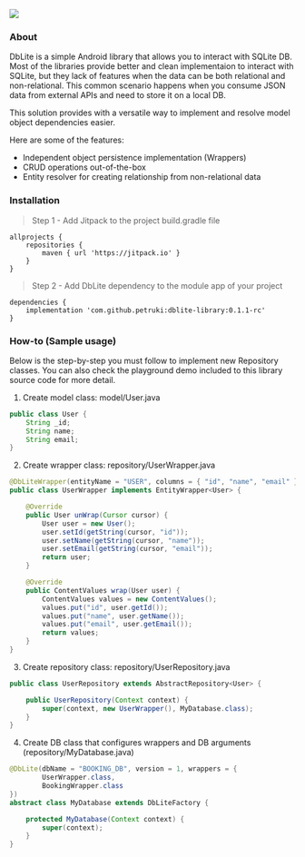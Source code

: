 [![](https://jitpack.io/v/petruki/dblite-library.svg)](https://jitpack.io/#petruki/dblite-library)

### About

DbLite is a simple Android library that allows you to interact with SQLite DB.
Most of the libraries provide better and clean implementaion to interact with SQLite, but they lack of features when the data can be both relational and non-relational. This common scenario happens when you consume JSON data from external APIs and need to store it on a local DB.

This solution provides with a versatile way to implement and resolve model object dependencies easier.

Here are some of the features:
- Independent object persistence implementation (Wrappers)
- CRUD operations out-of-the-box
- Entity resolver for creating relationship from non-relational data

### Installation

> Step 1 - Add Jitpack to the project build.gradle file

```
allprojects {
	repositories {
		maven { url 'https://jitpack.io' }
	}
}
```

> Step 2 - Add DbLite dependency to the module app of your project

```
dependencies {
	implementation 'com.github.petruki:dblite-library:0.1.1-rc'
}
``` 


### How-to (Sample usage)

Below is the step-by-step you must follow to implement new Repository classes.
You can also check the playground demo included to this library source code for more detail.

1. Create model class: model/User.java
```java
public class User {
    String _id;
    String name;
    String email;
}
```


2. Create wrapper class: repository/UserWrapper.java
```java
@DbLiteWrapper(entityName = "USER", columns = { "id", "name", "email" })
public class UserWrapper implements EntityWrapper<User> {

    @Override
    public User unWrap(Cursor cursor) {
        User user = new User();
        user.setId(getString(cursor, "id"));
        user.setName(getString(cursor, "name"));
        user.setEmail(getString(cursor, "email"));
        return user;
    }

    @Override
    public ContentValues wrap(User user) {
        ContentValues values = new ContentValues();
        values.put("id", user.getId());
        values.put("name", user.getName());
        values.put("email", user.getEmail());
        return values;
    }
}
```

3. Create repository class: repository/UserRepository.java
```java
public class UserRepository extends AbstractRepository<User> {

    public UserRepository(Context context) {
        super(context, new UserWrapper(), MyDatabase.class);
    }
}
```


4. Create DB class that configures wrappers and DB arguments (repository/MyDatabase.java)
```java
@DbLite(dbName = "BOOKING_DB", version = 1, wrappers = {
        UserWrapper.class,
        BookingWrapper.class
})
abstract class MyDatabase extends DbLiteFactory {

    protected MyDatabase(Context context) {
        super(context);
    }
}
```